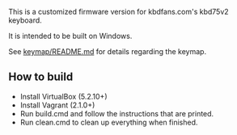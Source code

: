 This is a customized firmware version for kbdfans.com's kbd75v2 keyboard.

It is intended to be built on Windows.

See [keymap/README.md](keymap/README.md) for details regarding the keymap.

## How to build

- Install VirtualBox (5.2.10+)
- Install Vagrant (2.1.0+)
- Run build.cmd and follow the instructions that are printed.
- Run clean.cmd to clean up everything when finished.
